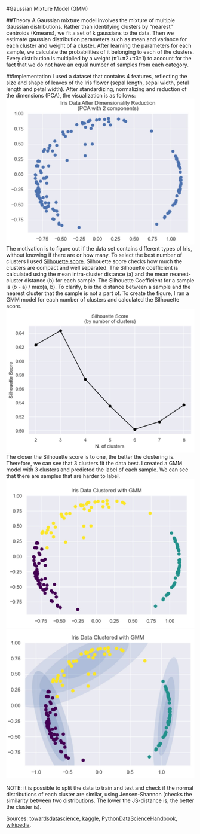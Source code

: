 #Gaussian Mixture Model (GMM)

##Theory
A Gaussian mixture model involves the mixture of multiple Gaussian distributions. Rather than identifying clusters by “nearest” centroids (Kmeans), we fit a set of k gaussians to the data. Then we estimate gaussian distribution parameters such as mean and variance for each cluster and weight of a cluster. After learning the parameters for each sample, we calculate the probabilities of it belonging to each of the clusters. Every distribution is multiplied by a weight (π1+π2+π3=1) to account for the fact that we do not have an equal number of samples from each category.

##Implementation
I used a dataset that contains 4 features, reflecting the size and shape of leaves of the Iris flower (sepal length, 
sepal width, petal length and petal width). After standardizing, normalizing and reduction of the dimensions (PCA), 
the visualization is as follows:
![Screenshot](output/1.JPG)
The motivation is to figure out if the data set contains different types of Iris, without knowing if there are or how 
many. To select the best number of clusters I used 
[Silhouette score](https://scikit-learn.org/stable/modules/generated/sklearn.metrics.silhouette_score.html).
Silhouette score checks how much the clusters are compact and well separated. The Silhouette coefficient is calculated 
using the mean intra-cluster distance (a) and the mean nearest-cluster distance (b) for each sample. 
The Silhouette Coefficient for a sample is (b - a) / max(a, b). To clarify, b is the distance between a sample and the 
nearest cluster that the sample is not a part of. To create the figure, I ran a GMM model for each number of clusters 
and calculated the Silhouette score.
![Screenshot](output/2.JPG)
The closer the Silhouette score is to one, the better the clustering is. Therefore, we can see that 3 clusters fit the 
data best. I created a GMM model with 3 clusters and predicted the label of each sample. We can see that there are 
samples that are harder to label.
![Screenshot](output/3.JPG)![Screenshot](output/4.JPG)

NOTE: it is possible to split the data to train and test and check if the normal distributions of each cluster are 
similar, using Jensen-Shannon (checks the similarity between two distributions. The lower the JS-distance is, the better 
the cluster is).

Sources: [towardsdatascience](https://towardsdatascience.com/gmm-gaussian-mixture-models-how-to-successfully-use-it-to-cluster-your-data-891dc8ac058f),
[kaggle](https://www.kaggle.com/vipulgandhi/gaussian-mixture-models-clustering-explained/notebook),
[PythonDataScienceHandbook](https://jakevdp.github.io/PythonDataScienceHandbook/05.12-gaussian-mixtures.html),
[wikipedia](https://en.wikipedia.org/wiki/Expectation%E2%80%93maximization_algorithm).
